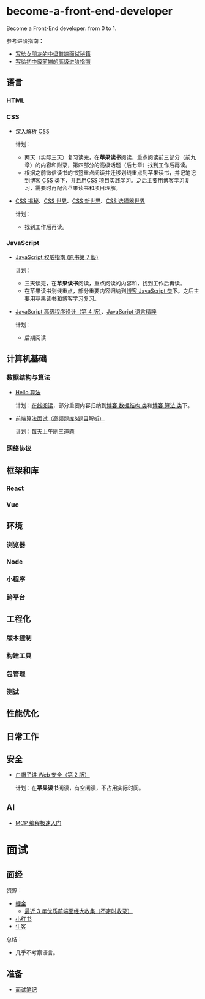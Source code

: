 # become-a-front-end-developer

Become a Front-End developer: from 0 to 1.

参考进阶指南：

- [写给女朋友的中级前端面试秘籍](https://juejin.cn/post/6844904115428917255)
- [写给初中级前端的高级进阶指南](https://juejin.cn/post/6844904103504527374)

## 语言

### HTML

### CSS

- [深入解析 CSS](https://book.douban.com/subject/35021471/)

  计划：

  - 两天（实际三天）复习读完，在**苹果读书**阅读，重点阅读前三部分（前九章）的内容和附录，第四部分的高级话题（后七章）找到工作后再读。
  - 根据之前微信读书的书签重点阅读并迁移划线重点到苹果读书，并记笔记到[博客 CSS 类](https://xuekeven.github.io/categories/编程语言/CSS/)下，并且用[CSS 项目](https://github.com/xuekeven/learn-web/tree/main/dome/CSS)实践学习。之后主要用博客学习复习，需要时再配合苹果读书和项目理解。

- [CSS 揭秘](https://book.douban.com/subject/26745943/)、[CSS 世界](https://book.douban.com/subject/27615777/)、[CSS 新世界](https://book.douban.com/subject/35539710/)、[CSS 选择器世界](https://book.douban.com/subject/34846688/)

  计划：

  - 找到工作后再读。

### JavaScript

- [JavaScript 权威指南 (原书第 7 版)](https://book.douban.com/subject/35396470/)

  计划：

  - 三天读完，在**苹果读书**阅读，重点阅读的内容和，找到工作后再读。
  - 在苹果读书划线重点，部分重要内容归纳到[博客 JavaScript 类](https://xuekeven.github.io/categories/编程语言/JavaScript/)下。之后主要用苹果读书和博客学习复习。

- [JavaScript 高级程序设计（第 4 版）](https://book.douban.com/subject/35175321/)、[JavaScript 语言精粹](https://book.douban.com/subject/11874748/)

  计划：

  - 后期阅读

## 计算机基础

### 数据结构与算法

- [Hello 算法](https://book.douban.com/subject/36794227/)

  计划：[在线阅读](https://www.hello-algo.com/chapter_preface/)，部分重要内容归纳到[博客 数据结构 类](https://xuekeven.github.io/categories/计算机基础/数据结构/)和[博客 算法 类](https://xuekeven.github.io/categories/计算机基础/算法/)下。

- [前端算法面试（高频题库&题目解析）](https://github.com/hovinghuang/fe-agorithm-interview)

  计划：每天上午刷三道题

### 网络协议

## 框架和库

### React

### Vue

## 环境

### 浏览器

### Node

### 小程序

### 跨平台

## 工程化

### 版本控制

### 构建工具

### 包管理

### 测试

## 性能优化

## 日常工作

## 安全

- [白帽子讲 Web 安全（第 2 版）](https://book.douban.com/subject/36502703/)

  计划：在**苹果读书**阅读，有空阅读，不占用实际时间。

## AI

- [MCP 编程极速入门](https://github.com/liaokongVFX/MCP-Chinese-Getting-Started-Guide)

# 面试

## 面经

资源：

- [掘金](https://juejin.cn)
  - [最近 3 年优质前端面经大收集（不定时收录）](https://juejin.cn/post/7217019513946669111)
- [小红书](https://www.xiaohongshu.com/explore)
- [牛客](https://www.nowcoder.com/)

总结：

- 几乎不考察语言。

## 准备

- [面试笔记](https://feroad.tech/interview/note.html)
